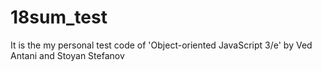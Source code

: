 # 18sum_test
It is the my personal test code of 'Object-oriented JavaScript 3/e' by Ved Antani and Stoyan Stefanov
